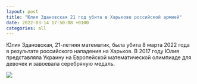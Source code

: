 ```yaml
---
layout: post
title: "Юлия Здановская 21 год убита в Харькове российской армией"
date: 2022-03-14 17:50:08 +0100
categories: all
---
```

<!--translate-->
Юлия Здановская, 21-летняя математик, была убита 8 марта 2022 года в результате российского нападения на Харьков. В 2017 году Юлия представляла Украину на Европейской математической олимпиаде для девочек и завоевала серебряную медаль.
<!--endtranslate-->

<img src="{{ site.baseurl }}/assets/images/8.png">
